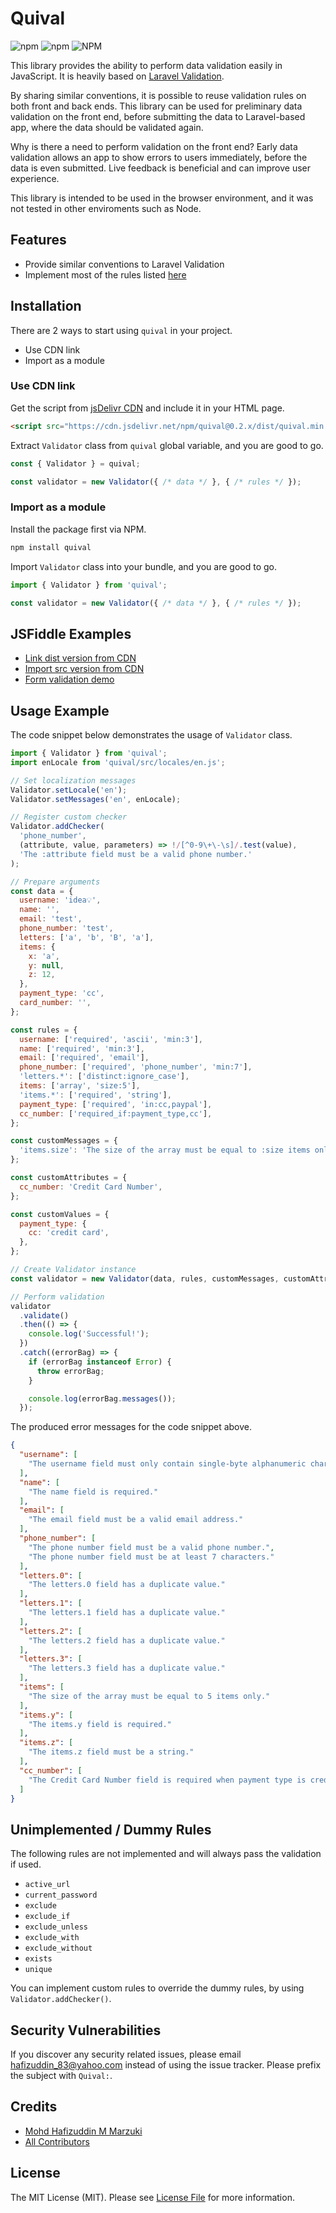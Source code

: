 # Quival

![npm](https://img.shields.io/npm/v/quival?style=flat-square)
![npm](https://img.shields.io/npm/dt/quival?style=flat-square)
![NPM](https://img.shields.io/npm/l/quival?style=flat-square)

This library provides the ability to perform data validation easily in JavaScript. It is heavily based on [Laravel Validation](https://laravel.com/docs/10.x/validation).

By sharing similar conventions, it is possible to reuse validation rules on both front and back ends. This library can be used for preliminary data validation on the front end, before submitting the data to Laravel-based app, where the data should be validated again. 

Why is there a need to perform validation on the front end? Early data validation allows an app to show errors to users immediately, before the data is even submitted. Live feedback is beneficial and can improve user experience.

This library is intended to be used in the browser environment, and it was not tested in other enviroments such as Node.

## Features

- Provide similar conventions to Laravel Validation
- Implement most of the rules listed [here](https://laravel.com/docs/10.x/validation#available-validation-rules)

## Installation

There are 2 ways to start using `quival` in your project.
- Use CDN link
- Import as a module

### Use CDN link

Get the script from [jsDelivr CDN](https://cdn.jsdelivr.net/npm/quival@latest/) and include it in your HTML page.

```html
<script src="https://cdn.jsdelivr.net/npm/quival@0.2.x/dist/quival.min.js"></script>
```

Extract `Validator` class from  `quival` global variable, and you are good to go.

```js
const { Validator } = quival;

const validator = new Validator({ /* data */ }, { /* rules */ });
```

### Import as a module

Install the package first via NPM.

```bash
npm install quival
```

Import `Validator` class into your bundle, and you are good to go.

```js
import { Validator } from 'quival';

const validator = new Validator({ /* data */ }, { /* rules */ });
```

## JSFiddle Examples

- [Link dist version from CDN](https://jsfiddle.net/apih/dfn6yzw0)
- [Import src version from CDN](https://jsfiddle.net/apih/b1643pgm)
- [Form validation demo](https://jsfiddle.net/apih/6ya3wnhg)

## Usage Example

The code snippet below demonstrates the usage of `Validator` class.

```js
import { Validator } from 'quival';
import enLocale from 'quival/src/locales/en.js';

// Set localization messages
Validator.setLocale('en');
Validator.setMessages('en', enLocale);

// Register custom checker
Validator.addChecker(
  'phone_number',
  (attribute, value, parameters) => !/[^0-9\+\-\s]/.test(value),
  'The :attribute field must be a valid phone number.'
);

// Prepare arguments
const data = {
  username: 'idea💡',
  name: '',
  email: 'test',
  phone_number: 'test',
  letters: ['a', 'b', 'B', 'a'],
  items: {
    x: 'a',
    y: null,
    z: 12,
  },
  payment_type: 'cc',
  card_number: '',
};

const rules = {
  username: ['required', 'ascii', 'min:3'],
  name: ['required', 'min:3'],
  email: ['required', 'email'],
  phone_number: ['required', 'phone_number', 'min:7'],
  'letters.*': ['distinct:ignore_case'],
  items: ['array', 'size:5'],
  'items.*': ['required', 'string'],
  payment_type: ['required', 'in:cc,paypal'],
  cc_number: ['required_if:payment_type,cc'],
};

const customMessages = {
  'items.size': 'The size of the array must be equal to :size items only.',
};

const customAttributes = {
  cc_number: 'Credit Card Number',
};

const customValues = {
  payment_type: {
    cc: 'credit card',
  },
};

// Create Validator instance
const validator = new Validator(data, rules, customMessages, customAttributes, customValues);

// Perform validation
validator
  .validate()
  .then(() => {
    console.log('Successful!');
  })
  .catch((errorBag) => {
    if (errorBag instanceof Error) {
      throw errorBag;
    }

    console.log(errorBag.messages());
  });
```

The produced error messages for the code snippet above.

```json
{
  "username": [
    "The username field must only contain single-byte alphanumeric characters and symbols."
  ],
  "name": [
    "The name field is required."
  ],
  "email": [
    "The email field must be a valid email address."
  ],
  "phone_number": [
    "The phone number field must be a valid phone number.",
    "The phone number field must be at least 7 characters."
  ],
  "letters.0": [
    "The letters.0 field has a duplicate value."
  ],
  "letters.1": [
    "The letters.1 field has a duplicate value."
  ],
  "letters.2": [
    "The letters.2 field has a duplicate value."
  ],
  "letters.3": [
    "The letters.3 field has a duplicate value."
  ],
  "items": [
    "The size of the array must be equal to 5 items only."
  ],
  "items.y": [
    "The items.y field is required."
  ],
  "items.z": [
    "The items.z field must be a string."
  ],
  "cc_number": [
    "The Credit Card Number field is required when payment type is credit card."
  ]
}
```

## Unimplemented / Dummy Rules

The following rules are not implemented and will always pass the validation if used.

- `active_url`
- `current_password`
- `exclude`
- `exclude_if`
- `exclude_unless`
- `exclude_with`
- `exclude_without`
- `exists`
- `unique`

You can implement custom rules to override the dummy rules, by using `Validator.addChecker()`.

## Security Vulnerabilities

If you discover any security related issues, please email <hafizuddin_83@yahoo.com> instead of using the issue tracker. Please prefix the subject with `Quival:`.

## Credits

- [Mohd Hafizuddin M Marzuki](https://github.com/apih)
- [All Contributors](../../contributors)

## License

The MIT License (MIT). Please see [License File](LICENSE.md) for more information.
